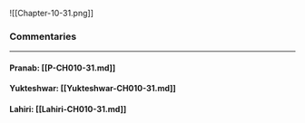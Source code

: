 ![[Chapter-10-31.png]]

### Commentaries

---

#### Pranab: [[P-CH010-31.md]]

#### Yukteshwar: [[Yukteshwar-CH010-31.md]]

#### Lahiri: [[Lahiri-CH010-31.md]]
